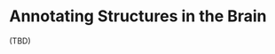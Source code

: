 # Annotating Structures in the Brain

(TBD)

<!-- 
- accessible via the tool menu
- allows to annotate points and polylines
- when authenticated, they are preserved of the logged in user
- annotations can be downloaded as json, and imported in siibra-python for programmatic workflows
 -->
